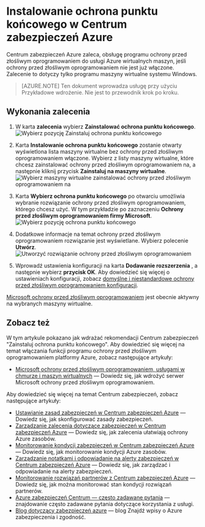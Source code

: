 <properties
   pageTitle="Instalowanie ochrona punktu końcowego w Centrum zabezpieczeń Azure | Microsoft Azure"
   description="Ten dokument pokazano, jak wykonania zalecenia Centrum zabezpieczeń Azure **Zainstalować ochrona punktu końcowego**."
   services="security-center"
   documentationCenter="na"
   authors="TerryLanfear"
   manager="MBaldwin"
   editor=""/>

<tags
   ms.service="security-center"
   ms.devlang="na"
   ms.topic="article"
   ms.tgt_pltfrm="na"
   ms.workload="na"
   ms.date="08/16/2016"
   ms.author="terrylan"/>

# <a name="install-endpoint-protection-in-azure-security-center"></a>Instalowanie ochrona punktu końcowego w Centrum zabezpieczeń Azure

Centrum zabezpieczeń Azure zaleca, obsługę programu ochrony przed złośliwym oprogramowaniem do usługi Azure wirtualnych maszyn, jeśli ochrony przed złośliwym oprogramowaniem nie jest już włączone. Zalecenie to dotyczy tylko programu maszyny wirtualne systemu Windows.

> [AZURE.NOTE] Ten dokument wprowadza usługę przy użyciu Przykładowe wdrożenie.  Nie jest to przewodnik krok po kroku.

## <a name="implement-the-recommendation"></a>Wykonania zalecenia

1. W karta **zalecenia** wybierz **Zainstalować ochrona punktu końcowego**.
![Wybierz pozycję Zainstaluj ochrona punktu końcowego][1]

2. Karta **Instalowanie ochrona punktu końcowego** zostanie otwarty wyświetlona lista maszyny wirtualne bez ochrony przed złośliwym oprogramowaniem włączone. Wybierz z listy maszyny wirtualne, które chcesz zainstalować ochrony przed złośliwym oprogramowaniem na, a następnie kliknij przycisk **Zainstaluj na maszyny wirtualne**.
![Wybierz maszyny wirtualne zainstalować ochrony przed złośliwym oprogramowaniem na][2]

3. Karta **Wybierz ochrona punktu końcowego** po otwarciu umożliwia wybranie rozwiązanie ochrony przed złośliwym oprogramowaniem, którego chcesz użyć. W tym przykładzie po zaznaczeniu **Ochrony przed złośliwym oprogramowaniem firmy Microsoft**.
![Wybierz pozycję ochrona punktu końcowego][3]

4. Dodatkowe informacje na temat ochrony przed złośliwym oprogramowaniem rozwiązanie jest wyświetlane. Wybierz polecenie **Utwórz**.
![Utworzyć rozwiązanie ochrony przed złośliwym oprogramowaniem][4]

5. Wprowadź ustawienia konfiguracji na karta **Dodawanie rozszerzenia** , a następnie wybierz **przycisk OK**. Aby dowiedzieć się więcej o ustawieniach konfiguracji, zobacz [domyślne i niestandardowe ochrony przed złośliwym oprogramowaniem konfiguracji](../security/azure-security-antimalware.md#default-and-custom-antimalware-configuration).

[Microsoft ochrony przed złośliwym oprogramowaniem](../azure-security-antimalware.md) jest obecnie aktywny na wybranych maszyny wirtualne.

## <a name="see-also"></a>Zobacz też

W tym artykule pokazano jak wdrażać rekomendacji Centrum zabezpieczeń "Zainstaluj ochrona punktu końcowego". Aby dowiedzieć się więcej na temat włączania funkcji programu ochrony przed złośliwym oprogramowaniem platformy Azure, zobacz następujące artykuły:

- [Microsoft ochrony przed złośliwym oprogramowaniem, usługami w chmurze i maszyn wirtualnych](../azure-security-antimalware.md) — Dowiedz się, jak wdrożyć serwer Microsoft ochrony przed złośliwym oprogramowaniem.

Aby dowiedzieć się więcej na temat Centrum zabezpieczeń, zobacz następujące artykuły:

- [Ustawianie zasad zabezpieczeń w Centrum zabezpieczeń Azure](security-center-policies.md) — Dowiedz się, jak skonfigurować zasady zabezpieczeń.
- [Zarządzanie zalecenia dotyczące zabezpieczeń w Centrum zabezpieczeń Azure](security-center-recommendations.md) — Dowiedz się, jak zalecenia ułatwiają ochrony Azure zasobów.
- [Monitorowanie kondycji zabezpieczeń w Centrum zabezpieczeń Azure](security-center-monitoring.md) — Dowiedz się, jak monitorowanie kondycji Azure zasobów.
- [Zarządzanie notatkami i odpowiadanie na alerty zabezpieczeń w Centrum zabezpieczeń Azure](security-center-managing-and-responding-alerts.md) — Dowiedz się, jak zarządzać i odpowiadanie na alerty zabezpieczeń.
- [Monitorowanie rozwiązań partnerów z Centrum zabezpieczeń Azure](security-center-partner-solutions.md) — Dowiedz się, jak można monitorować stan kondycji rozwiązań partnerów.
- [Azure zabezpieczeń Centrum — często zadawane pytania](security-center-faq.md) — znajdowanie często zadawane pytania dotyczące korzystania z usługi.
- [Blog dotyczący zabezpieczeń azure](http://blogs.msdn.com/b/azuresecurity/) — blog Znajdź wpisy o Azure zabezpieczenia i zgodność.

<!--Image references-->
[1]:./media/security-center-install-endpoint-protection/select-install-endpoint-protection.png
[2]:./media/security-center-install-endpoint-protection/install-endpoint-protection-blade.png
[3]:./media/security-center-install-endpoint-protection/select-endpoint-protection.png
[4]:./media/security-center-install-endpoint-protection/create-antimalware-solution.png
